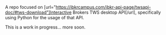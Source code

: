 A repo focused on [url="https://ibkrcampus.com/ibkr-api-page/twsapi-doc/#tws-download"]Interactive Brokers TWS desktop API[/url], specifically using Python for the usage of that API. 

This is a work in progress... more soon.
